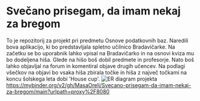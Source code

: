# Svečano prisegam, da imam nekaj za bregom
To je repozitorij za projekt pri predmetu Osnove podatkovnih baz. Naredili bova aplikacijo, ki bo predstavljala spletno učilnico Bradavičarke. Na začetku se bo uporabnik lahko vpisal na Bradavičarko in na osnovi kviza mu bo dodeljena hiša. Glede na hišo boš dobil predmete in profesorje. Nato boš lahko objavljal na forum in komentiral objave drugih učencev. Na podlagi všečkov na objavi bo vsaka hiša zbirala točke in hiša z največ točkami na koncu šolskega leta dobi 'House cup'.
![ER diagram projekta](opb_er.png)
https://mybinder.org/v2/gh/MasaOrelj/Svecano-prisegam-da-imam-nekaj-za-bregom/main?urlpath=proxy%2F8080
